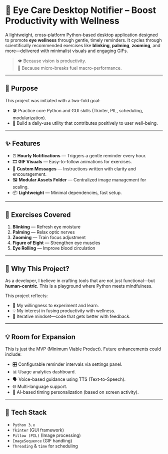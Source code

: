 # 🚀 Eye Care Desktop Notifier – Boost Productivity with Wellness

A lightweight, cross-platform Python-based desktop application designed to promote **eye wellness** through gentle, timely reminders. It cycles through scientifically recommended exercises like **blinking**, **palming**, **zooming**, and more—delivered with minimalist visuals and engaging GIFs.

> 👁️ Because vision is productivity.  
> 🧠 Because micro-breaks fuel macro-performance.

---

## 🎯 Purpose

This project was initiated with a two-fold goal:
- 🛠️ Practice core Python and GUI skills (Tkinter, PIL, scheduling, modularization).
- 🌱 Build a daily-use utility that contributes positively to user well-being.

---

## ✨ Features

- ⏰ **Hourly Notifications** — Triggers a gentle reminder every hour.
- 🎞️ **GIF Visuals** — Easy-to-follow animations for exercises.
- 💬 **Custom Messages** — Instructions written with clarity and encouragement.
- 🖼️ **Modular Assets Folder** — Centralized image management for scaling.
- 📦 **Lightweight** — Minimal dependencies, fast setup.

---

## 🧠 Exercises Covered

1. **Blinking** — Refresh eye moisture
2. **Palming** — Relax optic nerves
3. **Zooming** — Train focus adjustment
4. **Figure of Eight** — Strengthen eye muscles
5. **Eye Rolling** — Improve blood circulation

---

## 🚧 Why This Project?

As a developer, I believe in crafting tools that are not just functional—but **human-centric**. This is a playground where Python meets mindfulness.

This project reflects:
- 🧪 My willingness to experiment and learn.
- 💡 My interest in fusing productivity with wellness.
- 🔁 Iterative mindset—code that gets better with feedback.

---

## 💡 Room for Expansion

This is just the MVP (Minimum Viable Product). Future enhancements could include:

- 🎛️ Configurable reminder intervals via settings panel.
- 📊 Usage analytics dashboard.
- 🗣️ Voice-based guidance using TTS (Text-to-Speech).
- 🌐 Multi-language support.
- 🧠 AI-based timing personalization (based on screen activity).

---

## 🧰 Tech Stack

- `Python 3.x`
- `Tkinter` (GUI framework)
- `Pillow (PIL)` (Image processing)
- `ImageSequence` (GIF handling)
- `Threading` & `time` for scheduling


